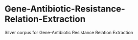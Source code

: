 # Gene-Antibiotic-Resistance-Relation-Extraction
Silver corpus for Gene-Antibiotic Resistance Relation Extraction
